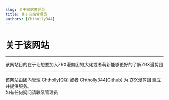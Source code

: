 ```yaml
---
slug: 关于网站管理员
title: 关于网站管理员
authors: [Chtholly344]
---
```


# 关于该网站

***

该网站目的在于让想要加入ZRX漫剪团的大佬或者萌新能够更好的了解ZRX漫剪团

***

该网站由团内管理 Chtholly[[QQ](https://qm.qq.com/cgi-bin/qm/qr?k=60gs5tRrajst0VNKX3wYMDbxyd7fwJLa&noverify=0&personal_qrcode_source=3)] 或者 Chtholly344[[Github](https://github.com/Chtholly344)] 为 ZRX漫剪团 建立并提供服务。  
如有任何疑问请联系管理员